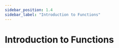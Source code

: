 ```yaml
---
sidebar_position: 1.4
sidebar_label: "Introduction to Functions"
---
```


# Introduction to Functions

